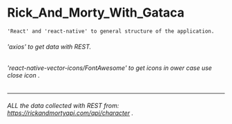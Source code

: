 # Rick_And_Morty_With_Gataca

`'React' and 'react-native' to general structure of the application.`
###### 'axios' to get data with REST.<br />
###### 'react-native-vector-icons/FontAwesome' to get icons in ower case use close icon .<br />
---
###### ALL the data collected with REST from: https://rickandmortyapi.com/api/character .<br />